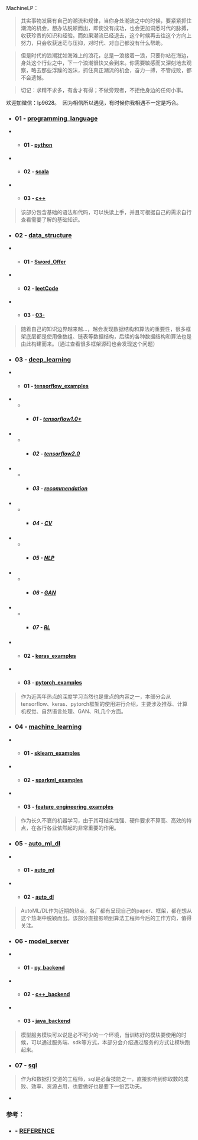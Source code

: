 MachineLP：

> 其实事物发展有自己的潮流和规律，当你身处潮流之中的时候，要紧紧抓住潮流的机会，想办法脱颖而出，即使没有成功，也会更加洞悉时代的脉搏，收获珍贵的知识和经验。而如果潮流已经退去，这个时候再去往这个方向上努力，只会收获迷茫与压抑，对时代、对自己都没有什么帮助。

> 但是时代的浪潮犹如海滩上的浪花，总是一浪接着一浪，只要你站在海边，身处这个行业之中，下一个浪潮很快又会到来。你需要敏感而又深刻地去观察，略去那些浮躁的泡沫，抓住真正潮流的机会，奋力一搏，不管成败，都不会遗憾。

> 切记：求精不求多，有舍才有得；不做旁观者，不拒绝身边的任何小事。


欢迎加微信：lp9628。  因为相信所以遇见，有时候你我相遇不一定是巧合。



- ### 01 - [programming_language](./01-programming_language/) 
- -  #### 01 - [python](./01-programming_language/01-python/) 
- -  #### 02 - [scala](./01-programming_language/02-scala/) 
- -  #### 03 - [c++](./01-programming_language/03-c++/) 

> 该部分包含基础的语法和代码，可以快读上手，并且可根据自己的需求自行查看需要了解的基础知识。

- ### 02 - [data_structure](./02-data_structure/) 
- - #### 01 - [Sword_Offer](./02-data_structure/01-Sword_Offer/) 
- - #### 02 - [leetCode](./02-data_structure/02-leetCode/) 
- - #### 03 - [03-](./02-data_structure/03-/) 

> 随着自己的知识边界越来越...，越会发现数据结构和算法的重要性，很多框架底层都是使用像数组、链表等数据结构，后续的各种数据结构和算法也是由此构建而来。（通过查看很多框架源码也会发现这个问题）

- ### 03 - [deep_learning](./03-deep_learning/) 
- - #### 01 - [tensorflow_examples](./03-deep_learning/01-tensorflow_examples/) 
- - - ##### 01 - [tensorflow1.0+](./03-deep_learning/01-tensorflow_examples/01-tensorflow1.0+/) 
- - - ##### 02 - [tensorflow2.0](./03-deep_learning/01-tensorflow_examples/02-tensorflow2.0/) 
- - - ##### 03 - [recommendation](./03-deep_learning/01-tensorflow_examples/03-recommendation/) 
- - - ##### 04 - [CV](./03-deep_learning/01-tensorflow_examples/04-CV/) 
- - - ##### 05 - [NLP](./03-deep_learning/01-tensorflow_examples/05-NLP/) 
- - - ##### 06 - [GAN](./03-deep_learning/01-tensorflow_examples/06-GAN/) 
- - - ##### 07 - [RL](./03-deep_learning/01-tensorflow_examples/07-RL/) 
- - #### 02 - [keras_examples](./03-deep_learning/02-keras_examples/) 
- - #### 03 - [pytorch_examples](./03-deep_learning/03-pytorch_examples/) 

> 作为近两年热点的深度学习当然也是重点的内容之一，本部分会从tensorflow、keras、pytorch框架的使用进行介绍，主要涉及推荐、计算机视觉、自然语言处理、GAN、RL几个方面。

- ### 04 - [machine_learning](./04-machine_learning/) 
- - #### 01 - [sklearn_examples](./04-machine_learning/01-sklearn_examples/) 
- - #### 02 - [sparkml_examples](./04-machine_learning/02-sparkml_examples/) 
- - #### 03 - [feature_engineering_examples](./04-machine_learning/03-feature_engineering/) 

> 作为长久不衰的机器学习，由于其可结实性强、硬件要求不算高、高效的特点，在各行各业依然起的非常重要的作用。

- ### 05 - [auto_ml_dl](./05-auto_ml_dl/) 
- - #### 01 - [auto_ml](./05-auto_ml_dl/01-auto_ml/) 
- - #### 02 - [auto_dl](./05-auto_ml_dl/02-auto_dl/) 

> AutoML/DL作为近期的热点，各厂都有呈现自己的paper、框架，都在想从这个热潮中脱颖而出。该部分直接影响到算法工程师今后的工作方向，值得关注。

- ### 06 - [model_server](./06-model_server/) 
- - #### 01 - [py_backend](./06-model_server/py_backend/) 
- - #### 02 - [c++_backend](./06-model_server/c++_backend/) 
- - #### 03 - [java_backend](./06-model_server/java_backend/) 

> 模型服务模块可以说是必不可少的一个环境，当训练好的模块要使用的时候，可以通过服务端、sdk等方式，本部分会介绍通过服务的方式让模块跑起来。

- ### 07 - [sql](./07-sql/) 

> 作为和数据打交道的工程师，sql是必备技能之一，直接影响到你取数的成败、效率、资源占用，也要做好也是要下一份苦功夫。

- 

### 参考：
- ### - [REFERENCE](./REFERENCE.md)